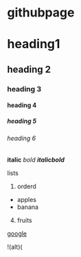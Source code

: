 # githubpage
# heading1

## heading 2

### heading 3

#### heading 4

##### heading 5
###### heading 6

**italic**
*bold*
***italicbold***

lists
1. orderd
- apples
- banana
4. fruits

[google](https://www.google.com)

!(alt)(
